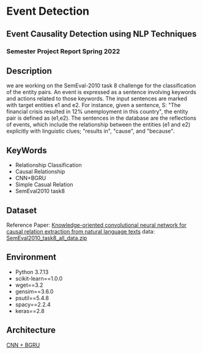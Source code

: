 # Event Detection
## Event Causality Detection using NLP Techniques
### Semester Project Report Spring 2022


## Description
we are working on the SemEval-2010 task 8 challenge for the classification of the entity pairs. An event is expressed as a sentence involving keywords and actions related to those keywords. The input sentences are marked with target entities e1 and e2. For instance, given a sentence, S: "The financial <e1>crisis</e1> resulted in 12% <e2>unemployment<e2/> in this country", the entity pair is defined as (e1,e2). The sentences in the database are the reflections of events, which include the relationship between the entities (e1 and e2) explicitly with linguistic clues; "results in", "cause", and "because".
  
  
## KeyWords
- Relationship Classification
- Causal Relationship
- CNN+BGRU
- Simple Casual Relation
- SemEval2010 task8


## Dataset
Reference Paper: [Knowledge-oriented convolutional neural network for causal relation extraction from natural language texts](https://www.sciencedirect.com/science/article/abs/pii/S0957417418305177#!)
data: [SemEval2010_task8_all_data.zip](https://drive.google.com/file/d/0B_jQiLugGTAkMDQ5ZjZiMTUtMzQ1Yy00YWNmLWJlZDYtOWY1ZDMwY2U4YjFk/view?sort=name&layout=list&num=50&resourcekey=0-k0OTSIGrF9UAcrTFfInlrw)

## Environment

- Python 3.7.13
- scikit-learn==1.0.0
- wget==3.2
- gensim==3.6.0
- psutil==5.4.8
- spacy==2.2.4
- keras==2.8

## Architecture
[CNN + BGRU ](https://github.com/gaganjotshan/Event_Detection/blob/main/BGRU_MEA.png)



